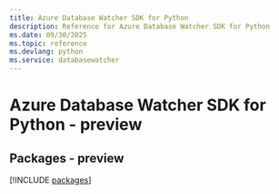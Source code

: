```yaml
---
title: Azure Database Watcher SDK for Python
description: Reference for Azure Database Watcher SDK for Python
ms.date: 09/30/2025
ms.topic: reference
ms.devlang: python
ms.service: databasewatcher
---
```

# Azure Database Watcher SDK for Python - preview
## Packages - preview
[!INCLUDE [packages](database-watcher-index.md)]